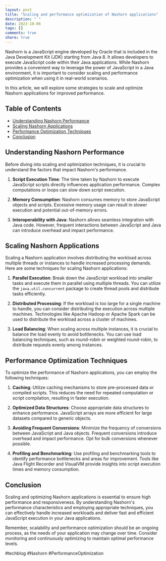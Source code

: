 ```yaml
---
layout: post
title: "Scaling and performance optimization of Nashorn applications"
description: " "
date: 2023-10-06
tags: []
comments: true
share: true
---
```


Nashorn is a JavaScript engine developed by Oracle that is included in the Java Development Kit (JDK) starting from Java 8. It allows developers to execute JavaScript code within their Java applications. While Nashorn provides a convenient way to leverage the power of JavaScript in a Java environment, it is important to consider scaling and performance optimization when using it in real-world scenarios.

In this article, we will explore some strategies to scale and optimize Nashorn applications for improved performance.

## Table of Contents
- [Understanding Nashorn Performance](#understanding-nashorn-performance)
- [Scaling Nashorn Applications](#scaling-nashorn-applications)
- [Performance Optimization Techniques](#performance-optimization-techniques)
- [Conclusion](#conclusion)

## Understanding Nashorn Performance

Before diving into scaling and optimization techniques, it is crucial to understand the factors that impact Nashorn's performance.

1. **Script Execution Time**: The time taken by Nashorn to execute JavaScript scripts directly influences application performance. Complex computations or loops can slow down script execution.

2. **Memory Consumption**: Nashorn consumes memory to store JavaScript objects and scripts. Excessive memory usage can result in slower execution and potential out-of-memory errors.

3. **Interoperability with Java**: Nashorn allows seamless integration with Java code. However, frequent interactions between JavaScript and Java can introduce overhead and impact performance.

## Scaling Nashorn Applications

Scaling a Nashorn application involves distributing the workload across multiple threads or instances to handle increased processing demands. Here are some techniques for scaling Nashorn applications:

1. **Parallel Execution**: Break down the JavaScript workload into smaller tasks and execute them in parallel using multiple threads. You can utilize the `java.util.concurrent` package to create thread pools and distribute tasks efficiently.

2. **Distributed Processing**: If the workload is too large for a single machine to handle, you can consider distributing the execution across multiple machines. Technologies like Apache Hadoop or Apache Spark can be used to distribute the workload across a cluster of machines.

3. **Load Balancing**: When scaling across multiple instances, it is crucial to balance the load evenly to avoid bottlenecks. You can use load balancing techniques, such as round-robin or weighted round-robin, to distribute requests evenly among instances.

## Performance Optimization Techniques

To optimize the performance of Nashorn applications, you can employ the following techniques:

1. **Caching**: Utilize caching mechanisms to store pre-processed data or compiled scripts. This reduces the need for repeated computation or script compilation, resulting in faster execution.

2. **Optimized Data Structures**: Choose appropriate data structures to enhance performance. JavaScript arrays are more efficient for large datasets compared to generic objects.

3. **Avoiding Frequent Conversions**: Minimize the frequency of conversions between JavaScript and Java objects. Frequent conversions introduce overhead and impact performance. Opt for bulk conversions whenever possible.

4. **Profiling and Benchmarking**: Use profiling and benchmarking tools to identify performance bottlenecks and areas for improvement. Tools like Java Flight Recorder and VisualVM provide insights into script execution times and memory consumption.

## Conclusion

Scaling and optimizing Nashorn applications is essential to ensure high performance and responsiveness. By understanding Nashorn's performance characteristics and employing appropriate techniques, you can effectively handle increased workloads and deliver fast and efficient JavaScript execution in your Java applications.

Remember, scalability and performance optimization should be an ongoing process, as the needs of your application may change over time. Consider monitoring and continuously optimizing to maintain optimal performance levels.

#techblog #Nashorn #PerformanceOptimization